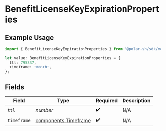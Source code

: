# BenefitLicenseKeyExpirationProperties

## Example Usage

```typescript
import { BenefitLicenseKeyExpirationProperties } from "@polar-sh/sdk/models/components";

let value: BenefitLicenseKeyExpirationProperties = {
  ttl: 795337,
  timeframe: "month",
};
```

## Fields

| Field                                                        | Type                                                         | Required                                                     | Description                                                  |
| ------------------------------------------------------------ | ------------------------------------------------------------ | ------------------------------------------------------------ | ------------------------------------------------------------ |
| `ttl`                                                        | *number*                                                     | :heavy_check_mark:                                           | N/A                                                          |
| `timeframe`                                                  | [components.Timeframe](../../models/components/timeframe.md) | :heavy_check_mark:                                           | N/A                                                          |
